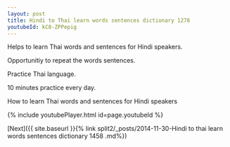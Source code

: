 ```yaml
---
layout: post
title: Hindi to Thai learn words sentences dictionary 1278 
youtubeId: kC8-ZPPepig
---
```

 
 
Helps to learn Thai words and sentences for Hindi speakers.

Opportunitiy to repeat the words sentences. 

Practice Thai language. 
 
10 minutes practice every day. 
 
How to learn Thai words and sentences for Hindi speakers 
 
{% include youtubePlayer.html id=page.youtubeId %}
 
 
[Next]({{ site.baseurl }}{% link  split2/_posts/2014-11-30-Hindi to thai learn words sentences dictionary 1458 .md%})
 
